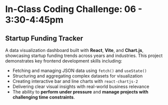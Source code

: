 # In-Class Coding Challenge: 06 - 3:30-4:45pm 
## Startup Funding Tracker

A data visualization dashboard built with **React**, **Vite**, and **Chart.js**, showcasing startup funding trends across years and industries. This project demonstrates key frontend development skills including:

- Fetching and managing JSON data using `fetch()` and `useState()`
- Structuring and aggregating complex datasets for visualization
- Creating interactive bar and line charts with `react-chartjs-2`
- Delivering clear visual insights with real-world business relevance
- The ability to **perform under pressure** and **manage projects with challenging time constraints**.
